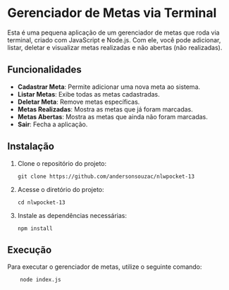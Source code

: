 # Gerenciador de Metas via Terminal

Esta é uma pequena aplicação de um gerenciador de metas que roda via terminal, criado com JavaScript e Node.js. Com ele, você pode adicionar, listar, deletar e visualizar metas realizadas e não abertas (não realizadas).

## Funcionalidades

- **Cadastrar Meta**: Permite adicionar uma nova meta ao sistema.
- **Listar Metas**: Exibe todas as metas cadastradas.
- **Deletar Meta**: Remove metas específicas.
- **Metas Realizadas**: Mostra as metas que já foram marcadas.
- **Metas Abertas**: Mostra as metas que ainda não foram marcadas.
- **Sair**: Fecha a aplicação.

## Instalação

1. Clone o repositório do projeto:

    ```
    git clone https://github.com/andersonsouzac/nlwpocket-13
    ```

2. Acesse o diretório do projeto:

    ```
    cd nlwpocket-13
    ```

3. Instale as dependências necessárias:

    ```
    npm install
    ```

## Execução

Para executar o gerenciador de metas, utilize o seguinte comando:
```
    node index.js
```

